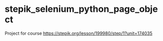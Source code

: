 # stepik_selenium_python_page_object
Project for course https://stepik.org/lesson/199980/step/1?unit=174035
